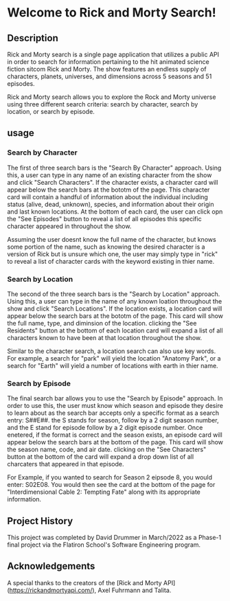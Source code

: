 # Welcome to Rick and Morty Search!

## Description

Rick and Morty search is a single page application that utilizes a public API 
in order to search for information pertaining to the hit animated science fiction
sitcom Rick and Morty. The show features an endless supply of characters, planets, 
universes, and dimensions across 5 seasons and 51 episodes.

Rick and Morty search allows you to explore the Rock and Morty universe using three 
different search criteria: search by character, search by location, or search by episode.

## usage

### Search by Character

The first of three search bars is the "Search By Character" approach. Using this, a user 
can type in any name of an existing character from the show and click "Search Characters". 
If the character exists, a character card will appear below the search bars at the bototm 
of the page. This character card will contain a handful of information about the individual 
including status (alive, dead, unknown), species, and information about their origin and last 
known locations. At the bottom of each card, the user can click opn the "See Episodes" button 
to reveal a list of all episodes this specific character appeared in throughout the show.

Assuming the user doesnt know the full name of the character, but knows some portion of the 
name, such as knowing the desired character is a version of Rick but is unsure which one, 
the user may simply type in "rick" to reveal a list of character cards with the keyword 
existing in thier name.

### Search by Location

The second of the three search bars is the "Search by Location" approach. Using this, a user 
can type in the name of any known loation throughout the show and click "Search Locations". 
If the location exists, a location card will appear below the search bars at the bototm of the 
page. This card will show the full name, type, and diminsion of the location. clicking the "See 
Residents" button at the bottom of each location card will expand a list of all characters known 
to have been at that location throughout the show.

Similar to the character search, a location search can also use key words. For example, a search 
for "park" will yield the location "Anatomy Park", or a search for "Earth" will yield a number of 
locations with earth in thier name.

### Search by Episode

The final search bar allows you to use the "Search by Episode" approach. In order to use this, the 
user must know which season and episode they desire to learn about as the search bar accepts only 
a specific format as a search entry: S##E##. the S stands for season, follow by a 2 digit season 
number, and the E stand for episode follow by a 2 digit episode number. Once enetered, if the 
format is correct and the season exists, an episode card will appear below the search bars at the 
bottom of the page. This card will show the season name, code, and air date. clicking on the "See 
Characters" button at the bottom of the card will expand a drop down list of all charcaters that 
appeared in that episode.

For Example, if you wanted to search for Season 2 eipsode 8, you would enter: S02E08. You would 
then see the card at the bottom of the page for "Interdimensional Cable 2: Tempting Fate" along 
with its appropriate information.

## Project History

This project was completed by David Drummer in March/2022 as a Phase-1 final project via the Flatiron 
School's Software Engineering program. 

## Acknowledgements

A special thanks to the creators of the [Rick and Morty API] (https://rickandmortyapi.com/), Axel 
Fuhrmann and Talita.



